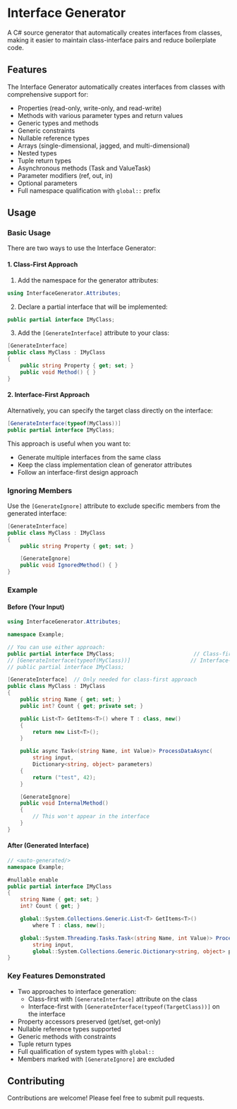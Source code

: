 # Interface Generator

A C# source generator that automatically creates interfaces from classes, making it easier to maintain class-interface pairs and reduce boilerplate code.

## Features

The Interface Generator automatically creates interfaces from classes with comprehensive support for:

- Properties (read-only, write-only, and read-write)
- Methods with various parameter types and return values
- Generic types and methods
- Generic constraints
- Nullable reference types
- Arrays (single-dimensional, jagged, and multi-dimensional)
- Nested types
- Tuple return types
- Asynchronous methods (Task and ValueTask)
- Parameter modifiers (ref, out, in)
- Optional parameters
- Full namespace qualification with `global::` prefix

## Usage

### Basic Usage

There are two ways to use the Interface Generator:

#### 1. Class-First Approach

1. Add the namespace for the generator attributes:

```csharp
using InterfaceGenerator.Attributes;
```

2. Declare a partial interface that will be implemented:

```csharp
public partial interface IMyClass;
```

3. Add the `[GenerateInterface]` attribute to your class:

```csharp
[GenerateInterface]
public class MyClass : IMyClass
{
    public string Property { get; set; }
    public void Method() { }
}
```

#### 2. Interface-First Approach

Alternatively, you can specify the target class directly on the interface:

```csharp
[GenerateInterface(typeof(MyClass))]
public partial interface IMyClass;
```

This approach is useful when you want to:
- Generate multiple interfaces from the same class
- Keep the class implementation clean of generator attributes
- Follow an interface-first design approach

### Ignoring Members

Use the `[GenerateIgnore]` attribute to exclude specific members from the generated interface:

```csharp
[GenerateInterface]
public class MyClass : IMyClass
{
    public string Property { get; set; }

    [GenerateIgnore]
    public void IgnoredMethod() { }
}
```

### Example

#### Before (Your Input)

```csharp
using InterfaceGenerator.Attributes;

namespace Example;

// You can use either approach:
public partial interface IMyClass;                         // Class-first approach
// [GenerateInterface(typeof(MyClass))]                   // Interface-first approach
// public partial interface IMyClass;

[GenerateInterface]  // Only needed for class-first approach
public class MyClass : IMyClass
{
    public string Name { get; set; }
    public int? Count { get; private set; }

    public List<T> GetItems<T>() where T : class, new()
    {
        return new List<T>();
    }

    public async Task<(string Name, int Value)> ProcessDataAsync(
        string input,
        Dictionary<string, object> parameters)
    {
        return ("test", 42);
    }

    [GenerateIgnore]
    public void InternalMethod()
    {
        // This won't appear in the interface
    }
}
```

#### After (Generated Interface)

```csharp
// <auto-generated/>
namespace Example;

#nullable enable
public partial interface IMyClass
{
    string Name { get; set; }
    int? Count { get; }

    global::System.Collections.Generic.List<T> GetItems<T>()
        where T : class, new();

    global::System.Threading.Tasks.Task<(string Name, int Value)> ProcessDataAsync(
        string input,
        global::System.Collections.Generic.Dictionary<string, object> parameters);
}
```

### Key Features Demonstrated

- Two approaches to interface generation:
  - Class-first with `[GenerateInterface]` attribute on the class
  - Interface-first with `[GenerateInterface(typeof(TargetClass))]` on the interface
- Property accessors preserved (get/set, get-only)
- Nullable reference types supported
- Generic methods with constraints
- Tuple return types
- Full qualification of system types with `global::`
- Members marked with `[GenerateIgnore]` are excluded

## Contributing

Contributions are welcome! Please feel free to submit pull requests.
